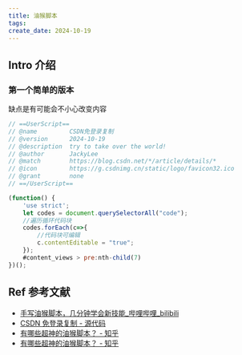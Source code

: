 ```yaml
---
title: 油猴脚本
tags:
create_date: 2024-10-19
---
```


## Intro 介绍

### 第一个简单的版本

缺点是有可能会不小心改变内容

```js
// ==UserScript==
// @name         CSDN免登录复制
// @version      2024-10-19
// @description  try to take over the world!
// @author       JackyLee
// @match        https://blog.csdn.net/*/article/details/*
// @icon         https://g.csdnimg.cn/static/logo/favicon32.ico
// @grant        none
// ==/UserScript==

(function() {
    'use strict';
    let codes = document.querySelectorAll("code");
    //遍历循环代码块
    codes.forEach(c=>{
        //代码块可编辑
        c.contentEditable = "true";
    });
    #content_views > pre:nth-child(7)
})();
```

## Ref 参考文献

- [手写油猴脚本，几分钟学会新技能\_哔哩哔哩\_bilibili](https://www.bilibili.com/video/BV1yT411L7n7/?spm_id_from=333.337.search-card.all.click&vd_source=ffe13c57aa3e9ee91266df09d77a3e35)
- [CSDN 免登录复制 - 源代码](https://greasyfork.org/zh-CN/scripts/411919-csdn%E5%85%8D%E7%99%BB%E5%BD%95%E5%A4%8D%E5%88%B6/code#google_vignette)
- [有哪些超神的油猴脚本？ - 知乎](https://www.zhihu.com/question/22210090/answer/1147889178)
- [有哪些超神的油猴脚本？ - 知乎](https://www.zhihu.com/question/22210090/answer/25508124551)
